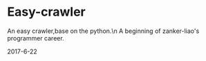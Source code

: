 # Easy-crawler
An easy crawler,base on the python.\n
A beginning of zanker-liao's programmer career.

2017-6-22
